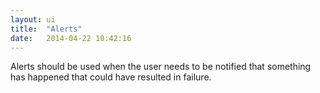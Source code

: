 ```yaml
---
layout: ui
title:  "Alerts"
date:   2014-04-22 10:42:16
---
```


Alerts should be used when the user needs to be notified that something has happened that could have resulted in failure.
